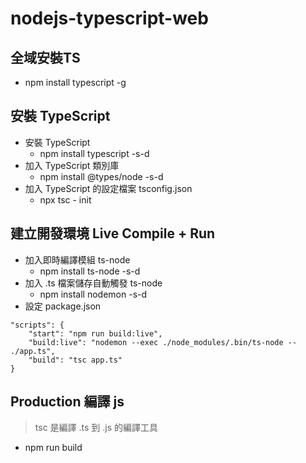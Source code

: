 # nodejs-typescript-web

## 全域安裝TS
* npm install typescript -g

## 安裝 TypeScript

* 安裝 TypeScript
    * npm install typescript -s-d
* 加入 TypeScript 類別庫
    * npm install @types/node -s-d
* 加入 TypeScript 的設定檔案 tsconfig.json
    * npx tsc - init

## 建立開發環境 Live Compile + Run

* 加入即時編譯模組 ts-node
    * npm install ts-node -s-d
* 加入 .ts 檔案儲存自動觸發 ts-node
    * npm install nodemon -s-d
* 設定 package.json
```
"scripts": {
    "start": "npm run build:live",
    "build:live": "nodemon --exec ./node_modules/.bin/ts-node -- ./app.ts",
    "build": "tsc app.ts"
}
```

## Production 編譯 js
> tsc 是編譯 .ts 到 .js 的編譯工具
* npm run build